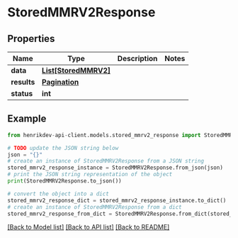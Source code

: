 # StoredMMRV2Response


## Properties

Name | Type | Description | Notes
------------ | ------------- | ------------- | -------------
**data** | [**List[StoredMMRV2]**](StoredMMRV2.md) |  | 
**results** | [**Pagination**](Pagination.md) |  | 
**status** | **int** |  | 

## Example

```python
from henrikdev-api-client.models.stored_mmrv2_response import StoredMMRV2Response

# TODO update the JSON string below
json = "{}"
# create an instance of StoredMMRV2Response from a JSON string
stored_mmrv2_response_instance = StoredMMRV2Response.from_json(json)
# print the JSON string representation of the object
print(StoredMMRV2Response.to_json())

# convert the object into a dict
stored_mmrv2_response_dict = stored_mmrv2_response_instance.to_dict()
# create an instance of StoredMMRV2Response from a dict
stored_mmrv2_response_from_dict = StoredMMRV2Response.from_dict(stored_mmrv2_response_dict)
```
[[Back to Model list]](../README.md#documentation-for-models) [[Back to API list]](../README.md#documentation-for-api-endpoints) [[Back to README]](../README.md)


